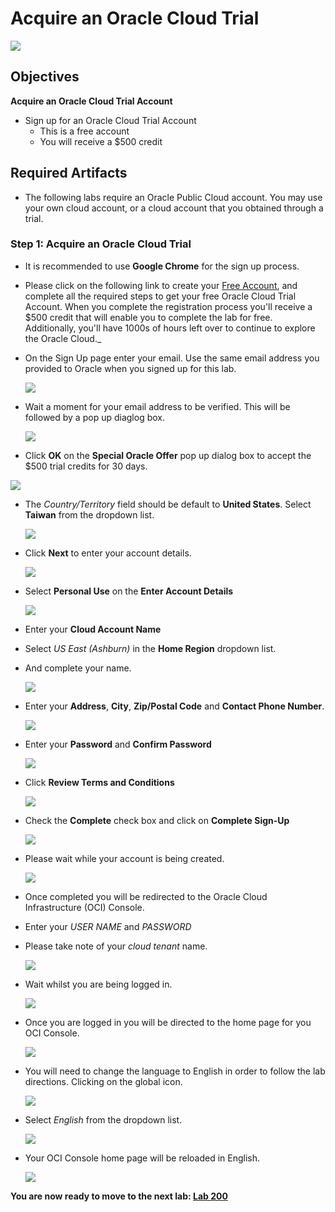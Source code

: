 # Acquire an Oracle Cloud Trial

![](images/Trial/headertrial.png)


## Objectives

**Acquire an Oracle Cloud Trial Account**

- Sign up for an Oracle Cloud Trial Account
  - This is a free account
  - You will receive a $500 credit


## Required Artifacts

- The following labs require an Oracle Public Cloud account. You may use your own cloud account, or a cloud account that you obtained through a trial.


### **Step 1**: Acquire an Oracle Cloud Trial

- It is recommended to use **Google Chrome** for the sign up process.

- Please click on the following link to create your <a class="trial-link" href="https://myservices.us.oraclecloud.com/mycloud/signup?language=en&sourceType=:ex:tb:::RC_NAMK180826P00001:OKE_OCIR_HOL&SC=:ex:tb:::RC_NAMK180826P00001:OKE_OCIR_HOL&pcode=NAMK180826P00001" target="_trial">Free Account</a>, and complete all the required steps to get your free Oracle Cloud Trial Account. When you complete the registration process you'll receive a $500 credit that will enable you to complete the lab for free.  Additionally, you'll have 1000s of hours left over to continue to explore the Oracle Cloud._

- On the Sign Up page enter your email. Use the same email address you provided to Oracle when you signed up for this lab.

  ![](images/Trial/1.png)

- Wait a moment for your email address to be verified. This will be followed by a pop up diaglog box.

  ![](images/Trial/2.png)

-  Click **OK** on the **Special Oracle Offer** pop up dialog box to accept the $500 trial credits for 30 days.

  ![](images/Trial/3.png)

- The _Country/Territory_ field should be default to **United States**. Select **Taiwan** from the dropdown list.

  ![](images/Trial/4.png)

- Click **Next** to enter your account details.

  ![](images/Trial/5.png)

- Select **Personal Use** on the **Enter Account Details**

  ![](images/Trial/6.png)

- Enter your **Cloud Account Name**

- Select _US East (Ashburn)_ in the **Home Region** dropdown list.

- And complete your name.

  ![](images/Trial/7.png)

- Enter your **Address**, **City**, **Zip/Postal Code** and **Contact Phone Number**.

  ![](images/Trial/8.png)

- Enter your **Password** and **Confirm Password**

  ![](images/Trial/9.png)

- Click **Review Terms and Conditions**

  ![](images/Trial/10.png)

- Check the **Complete** check box and click on **Complete Sign-Up**

  ![](images/Trial/11.png)

- Please wait while your account is being created.

  ![](images/Trial/12.png)

- Once completed you will be redirected to the Oracle Cloud Infrastructure (OCI) Console.

- Enter your _USER NAME_ and _PASSWORD_

- Please take note of your _cloud tenant_ name.

  ![](images/Trial/13.png)

- Wait whilst you are being logged in.

  ![](images/Trial/14.png)

- Once you are logged in you will be directed to the home page for you OCI Console.

  ![](images/Trial/15.png)

- You will need to change the language to English in order to follow the lab directions. Clicking on the global icon.

  ![](images/Trial/16.png)

- Select _English_ from the dropdown list.

  ![](images/Trial/17.png)

- Your OCI Console home page will be reloaded in English.

  ![](images/Trial/18.png)


**You are now ready to move to the next lab: [Lab 200](LabGuide200.md)**
